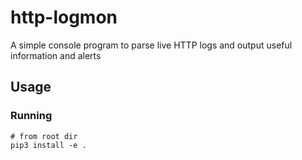 # http-logmon

A simple console program to parse live HTTP logs and output useful information
and alerts

## Usage

### Running

```
# from root dir
pip3 install -e .
```
